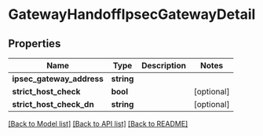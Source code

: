 # GatewayHandoffIpsecGatewayDetail

## Properties
Name | Type | Description | Notes
------------ | ------------- | ------------- | -------------
**ipsec_gateway_address** | **string** |  | 
**strict_host_check** | **bool** |  | [optional] 
**strict_host_check_dn** | **string** |  | [optional] 

[[Back to Model list]](../README.md#documentation-for-models) [[Back to API list]](../README.md#documentation-for-api-endpoints) [[Back to README]](../README.md)


